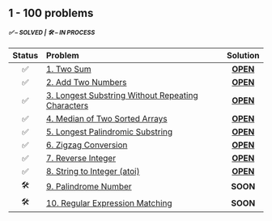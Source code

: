 ## 1 - 100 problems

<sup>
<h5> ✅ – SOLVED | 🛠 – IN PROCESS </h5>
</sup> 

| Status | Problem | Solution |
|:------:|:--------|:--------:|
|✅|[1. Two Sum][1]|[**OPEN**][1s]|
|✅|[2. Add Two Numbers][2]|[**OPEN**][2s]|
|✅|[3. Longest Substring Without Repeating Characters][3]|[**OPEN**][3s]|
|✅|[4. Median of Two Sorted Arrays][4]|[**OPEN**][4s]|
|✅|[5. Longest Palindromic Substring][5]|[**OPEN**][5s]|
|✅|[6. Zigzag Conversion][6]|[**OPEN**][6s]|
|✅|[7. Reverse Integer][7]|[**OPEN**][7s]|
|✅|[8. String to Integer (atoi)][8]|[**OPEN**][8s]|
|🛠|[9. Palindrome Number][9] | **SOON** |
|🛠|[10. Regular Expression Matching][10] | **SOON** |

<!-- URLs -->
<!-- 1 -->
[1]: https://leetcode.com/problems/two-sum/
[1s]: https://git.io/JMuOd
<!-- 2 -->
[2]: https://leetcode.com/problems/add-two-numbers/
[2s]: https://git.io/JMxOR
<!-- 3 -->
[3]: https://leetcode.com/problems/longest-substring-without-repeating-characters/
[3s]: https://git.io/JMp3q
<!-- 4 -->
[4]: https://leetcode.com/problems/median-of-two-sorted-arrays/
[4s]: https://git.io/JDU3A
<!-- 5 -->
[5]: https://leetcode.com/problems/longest-palindromic-substring/
[5s]: https://git.io/JDU8U
<!-- 6 -->
[6]: https://leetcode.com/problems/zigzag-conversion/
[6s]: https://git.io/JDUBn
<!-- 7 -->
[7]: https://leetcode.com/problems/reverse-integer/
[7s]: https://git.io/JDTZP
<!-- 8 -->
[8]: https://leetcode.com/problems/string-to-integer-atoi
[8s]: https://git.io/JDcan
<!-- 9 -->
[9]: https://leetcode.com/problems/palindrome-number
<!-- 10 -->
[10]: https://leetcode.com/problems/regular-expression-matching